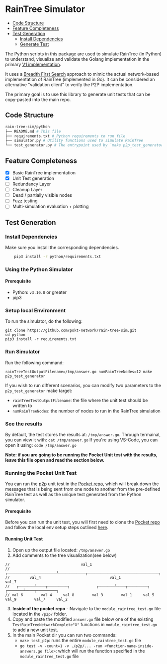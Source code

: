 # RainTree Simulator <!-- omit in toc -->

- [Code Structure](#code-structure)
- [Feature Completeness](#feature-completeness)
- [Test Generation](#test-generation)
  - [Install Dependencies](#install-dependencies)
  - [Generate Test](#generate-test)

The Python scripts in this package are used to simulate RainTree (in Python) to understand, visualize and validate the Golang implementation in the primary [V1 implementation](https://github.com/pokt-network/pocket).

It uses a [Breadth First Search](https://en.wikipedia.org/wiki/Breadth-first_search) approach to mimic the actual network-based implementation of RainTree (implemented in Go). It can be considered an alternative "validation client" to verify the P2P implementation.

The primary goal is to use this library to generate unit tests that can be copy-pasted into the main repo.

## Code Structure

```bash
rain-tree-sim/python
├── README.md # This file
├── requirements.txt # Python requirements to run file
├── simulator.py # Utility functions used to simulate RainTree
└── test_generator.py # The entrypoint used by `make p2p_test_generator` to generate RainTree unit tests
```

## Feature Completeness

- [x] Basic RainTree implementation
- [x] Unit Test generation
- [ ] Redundancy Layer
- [ ] Cleanup Layer
- [ ] Dead / partially visible nodes
- [ ] Fuzz testing
- [ ] Multi-simulation evaluation + plotting

## Test Generation

### Install Dependencies

Make sure you install the corresponding dependencies.

```bash
    pip3 install -r python/requirements.txt
```

### Using the Python Simulator 

#### Prerequisite
- Python: `v3.10.8` or greater 
- pip3

### Setup local Environment
To run the simulator, do the following:
```
git clone https://github.com/pokt-network/rain-tree-sim.git
cd python
pip3 install -r requirements.txt
```

### Run Simulator
Run the following command:
```
rainTreeTestOutputFilename=/tmp/answer.go numRainTreeNodes=12 make p2p_test_generator
```

If you wish to run different scenarios, you can modify two parameters to the `p2p_test_generator` make target:
- `rainTreeTestOutputFilename`: the file where the unit test should be written to
- `numRainTreeNodes`: the number of nodes to run in the RainTree simulation

### See the results
By default, the test stores the results at: `/tmp/answer.go`. 
Through termainal, you can view it with: `cat /tmp/answer.go` 
If you're using VS-Code, you can open it using: `code /tmp/answer.go` 

**Note: if you are going to be running the Pocket Unit test with the results, leave this file open and read the section below.**  

### Running the Pocket Unit Test
You can run the p2p unit test in the [Pocket repo](https://github.com/pokt-network/pocket/blob/main/p2p/module_raintree_test.go), which will break down the messages that is being sent from one node to another from the pre-defined RainTree test as well as the unique test generated from the Python simulator.  

#### Prerequisite
Before you can run the unit test, you will first need to clone the [Pocket repo](https://github.com/pokt-network/pocket) and follow the local env setup steps outlined [here](https://github.com/pokt-network/pocket/blob/main/docs/development/README.md#lfg---development). 

#### Running Unit Test 

1. Open up the output file located: `/tmp/answer.go` 
2. Add comments to the tree visualization(see below)

```
//                                val_1                                                              
//           ┌──────────────────────┴────────────┬────────────────────────────────┐                  
//         val_4                               val_1                            val_7                
//   ┌───────┴────┬─────────┐            ┌───────┴────┬─────────┐         ┌───────┴────┬─────────┐   
// val_6        val_4     val_8        val_3        val_1     val_5     val_9        val_7     val_2 
```

3. **Inside of the pocket repo** - Navigate to the `module_raintree_test.go` file located in the `/p2p/` folder.
4. Copy and paste the modified `answer.go` file below one of the existing `TestRainTreeNetworkComplete"X"` functions in `module_raintree_test.go` to add a new unit test.
5. In the main Pocket dir you can run two commands:
   - `make test_p2p`: runs the entire `module_raintree_test.go` file 
   - `go test -v -count=1 -v ./p2p/... -run <function-name-inside-answers.go file>`: which will run the function specified in the `module_raintree_test.go` file
